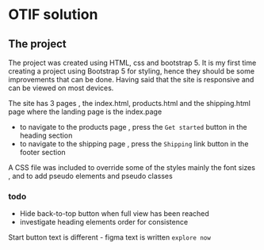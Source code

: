 # OTIF solution

## The project

The project was created using HTML, css and bootstrap 5. It is my first time creating a project using Bootstrap 5 for styling, hence they should be some improvements that can be done. Having said that the site is responsive and can be viewed on most devices.

The site has 3 pages , the index.html, products.html and the shipping.html page where the landing page is the index.page
- to navigate to the products page , press the `Get started` button in the heading section
- to navigate to the shipping page , press the `Shipping` link button in the footer section

A CSS file was included to override some of the styles mainly the font sizes , and to add pseudo elements and pseudo classes

### todo

- Hide back-to-top button when full view has been reached
- investigate heading elements order for consistence

Start button text is different - figma text is written `explore now`
